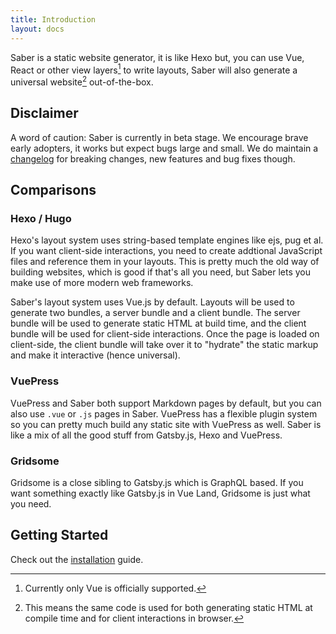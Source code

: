 ```yaml
---
title: Introduction
layout: docs
---
```


Saber is a static website generator, it is like Hexo but, you can use Vue, React or other view layers[^1] to write layouts, Saber will also generate a universal website[^2] out-of-the-box.

## Disclaimer

A word of caution: Saber is currently in beta stage. We encourage brave early adopters, it works but expect bugs large and small. We do maintain a [changelog](https://github.com/saberland/saber/releases) for breaking changes, new features and bug fixes though.

## Comparisons

### Hexo / Hugo

Hexo's layout system uses string-based template engines like ejs, pug et al. If you want client-side interactions, you need to create addtional JavaScript files and reference them in your layouts. This is pretty much the old way of building websites, which is good if that's all you need, but Saber lets you make use of more modern web frameworks.

Saber's layout system uses Vue.js by default. Layouts will be used to generate two bundles, a server bundle and a client bundle. The server bundle will be used to generate static HTML at build time, and the client bundle will be used for client-side interactions. Once the page is loaded on client-side, the client bundle will take over it to "hydrate" the static markup and make it interactive (hence universal).

### VuePress

VuePress and Saber both support Markdown pages by default, but you can also use `.vue` or `.js` pages in Saber. VuePress has a flexible plugin system so you can pretty much build any static site with VuePress as well. Saber is like a mix of all the good stuff from Gatsby.js, Hexo and VuePress.

### Gridsome

Gridsome is a close sibling to Gatsby.js which is GraphQL based. If you want something exactly like Gatsby.js in Vue Land, Gridsome is just what you need.

## Getting Started

Check out the [installation](./installation.md) guide.


[^1]: Currently only Vue is officially supported.
[^2]: This means the same code is used for both generating static HTML at compile time and for client interactions in browser.
